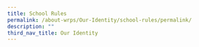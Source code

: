 ```yaml
---
title: School Rules
permalink: /about-wrps/Our-Identity/school-rules/permalink/
description: ""
third_nav_title: Our Identity
---
```

